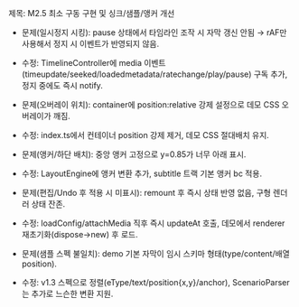 제목: M2.5 최소 구동 구현 및 싱크/샘플/앵커 개선

- 문제(일시정지 시킹): pause 상태에서 타임라인 조작 시 자막 갱신 안됨 → rAF만 사용해서 정지 시 이벤트가 반영되지 않음.
- 수정: TimelineController에 media 이벤트(timeupdate/seeked/loadedmetadata/ratechange/play/pause) 구독 추가, 정지 중에도 즉시 notify.

- 문제(오버레이 위치): container에 position:relative 강제 설정으로 데모 CSS 오버레이가 깨짐.
- 수정: index.ts에서 컨테이너 position 강제 제거, 데모 CSS 절대배치 유지.

- 문제(앵커/하단 배치): 중앙 앵커 고정으로 y=0.85가 너무 아래 표시.
- 수정: LayoutEngine에 앵커 변환 추가, subtitle 트랙 기본 앵커 bc 적용.

- 문제(편집/Undo 후 적용 시 미표시): remount 후 즉시 상태 반영 없음, 구형 렌더러 상태 잔존.
- 수정: loadConfig/attachMedia 직후 즉시 updateAt 호출, 데모에서 renderer 재초기화(dispose→new) 후 로드.

- 문제(샘플 스펙 불일치): demo 기본 자막이 임시 스키마 형태(type/content/배열 position).
- 수정: v1.3 스펙으로 정렬(eType/text/position{x,y}/anchor), ScenarioParser는 추가로 느슨한 변환 지원.
